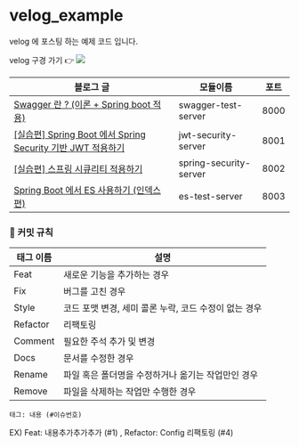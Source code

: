 # velog_example
velog 에 포스팅 하는 예제 코드 입니다.

velog 구경 가기 👉  <a href="https://velog.io/@soyeon207"><img src="https://img.shields.io/badge/velog-11B48A?style=flat-square&logo=Vimeo&logoColor=white&link=https://velog.io/@soyeon207"/></a>

|블로그 글|모듈이름|포트|
|---|---|---|
|[Swagger 란 ? (이론 + Spring boot 적용)](https://velog.io/@soyeon207/%EC%9A%B0%EB%8B%B9%ED%83%95%ED%83%95-Swagger-%EC%A0%81%EC%9A%A9%EA%B8%B0)|swagger-test-server|8000|
|[[실습편] Spring Boot 에서 Spring Security 기반 JWT 적용하기](https://velog.io/@soyeon207/JWT-%EC%8B%A4%EC%8A%B5)|jwt-security-server|8001|
|[[실습편] 스프링 시큐리티 적용하기](https://velog.io/@soyeon207/%EC%8B%A4%EC%8A%B5%ED%8E%B8-%EC%8A%A4%ED%94%84%EB%A7%81-%EC%8B%9C%ED%81%90%EB%A6%AC%ED%8B%B0-%EC%A0%81%EC%9A%A9%ED%95%98%EA%B8%B0)|spring-security-server|8002|
|[Spring Boot 에서 ES 사용하기 (인덱스편)](https://velog.io/@soyeon207/Spring-Boot-%EC%97%90%EC%84%9C-ES-%EC%82%AC%EC%9A%A9%ED%95%98%EA%B8%B0-%EC%9D%B8%EB%8D%B1%EC%8A%A4%ED%8E%B8)|es-test-server|8003

### 🤝 커밋 규칙
|태그 이름|설명|
|---|---|
|Feat|새로운 기능을 추가하는 경우|
|Fix|버그를 고친 경우|
|Style|코드 포맷 변경, 세미 콜론 누락, 코드 수정이 없는 경우|
|Refactor|리팩토링|
|Comment|필요한 주석 추가 및 변경|
|Docs|문서를 수정한 경우|
|Rename|파일 혹은 폴더명을 수정하거나 옮기는 작업만인 경우|
|Remove|파일을 삭제하는 작업만 수행한 경우|

`태그: 내용 (#이슈번호)`<br>

EX) Feat: 내용추가추가추가 (#1) , Refactor: Config 리팩토링 (#4)
